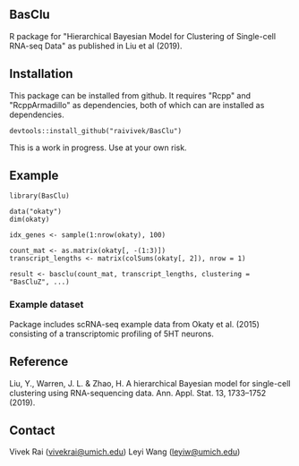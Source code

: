 ## BasClu
R package for "Hierarchical Bayesian Model for Clustering of Single-cell RNA-seq Data" as
published in Liu et al (2019).

## Installation
This package can be installed from github. It requires "Rcpp" and "RcppArmadillo" as
dependencies, both of which can are installed as dependencies.

```
devtools::install_github("raivivek/BasClu")
```

This is a work in progress. Use at your own risk.

## Example
```
library(BasClu)

data("okaty")
dim(okaty)

idx_genes <- sample(1:nrow(okaty), 100)

count_mat <- as.matrix(okaty[, -(1:3)])
transcript_lengths <- matrix(colSums(okaty[, 2]), nrow = 1)

result <- basclu(count_mat, transcript_lengths, clustering = "BasCluZ", ...)
```

### Example dataset
Package includes scRNA-seq example data from Okaty et al. (2015) consisting of a
transcriptomic profiling of 5HT neurons.

## Reference
Liu, Y., Warren, J. L. & Zhao, H. A hierarchical Bayesian model for single-cell
clustering using RNA-sequencing data. Ann. Appl. Stat. 13, 1733–1752 (2019).

## Contact
Vivek Rai (vivekrai@umich.edu)
Leyi Wang (leyiw@umich.edu)
